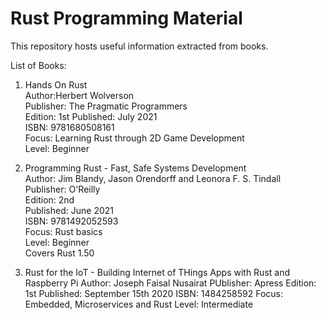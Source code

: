 # Rust Programming Material

This repository hosts useful information extracted from books.

List of Books:

1) Hands On Rust \
    Author:Herbert Wolverson \
    Publisher: The Pragmatic Programmers \
    Edition: 1st
    Published: July 2021 \
	ISBN: 9781680508161 \
    Focus: Learning Rust through 2D Game Development \
    Level: Beginner

2) Programming Rust - Fast, Safe Systems Development \
    Author: Jim Blandy, Jason Orendorff and Leonora F. S. Tindall \
    Publisher: O'Reilly \
    Edition: 2nd \
    Published: June 2021 \
    ISBN: 9781492052593 \
    Focus: Rust basics \
    Level: Beginner \
    Covers Rust 1.50 

3) Rust for the IoT - Building Internet of THings Apps with Rust and Raspberry Pi
    Author: Joseph Faisal Nusairat
    PUblisher: Apress
    Edition: 1st
    Published: September 15th 2020
    ISBN: 1484258592
    Focus: Embedded, Microservices and Rust
    Level: Intermediate
    
